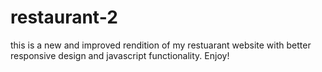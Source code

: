 # restaurant-2
this is a new and improved rendition of my restuarant website with better responsive design and javascript functionality. Enjoy!
